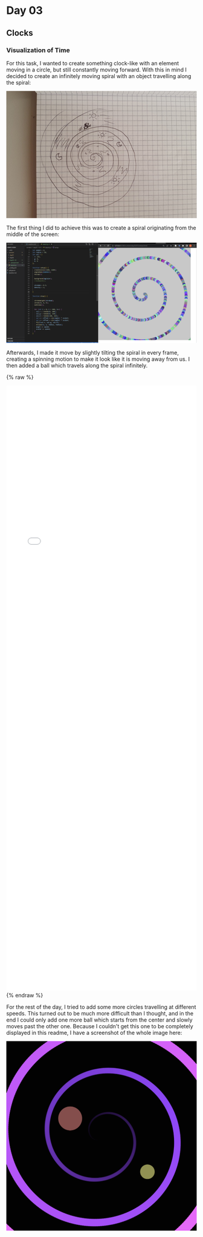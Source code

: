 # Day 03

## Clocks

### Visualization of Time
For this task, I wanted to create something clock-like with an element moving in a circle, but still constantly moving forward. With this in mind I decided to create an infinitely moving spiral with an object travelling along the spiral:

![Spiral Sketch](content/day03/notes.jpg)

The first thing I did to achieve this was to create a spiral originating from the middle of the screen:

![Screenshot Spiral](content/day03/Screenshot_1.png)

Afterwards, I made it move by slightly tilting the spiral in every frame, creating a spinning motion to make it look like it is moving away from us. I then added a ball which travels along the spiral infinitely.

{% raw %}
<iframe src="content/day03/02/embed.html" width="100%" height="1600px" frameborder="no"></iframe>
{% endraw %}

For the rest of the day, I tried to add some more circles travelling at different speeds. This turned out to be much more difficult than I thought, and in the end I could only add one more ball which starts from the center and slowly moves past the other one.
Because I couldn't get this one to be completely displayed in this readme, I have a screenshot of the whole image here:

![Screenshot Spiral Complete](content/day03/Screenshot_2.png)